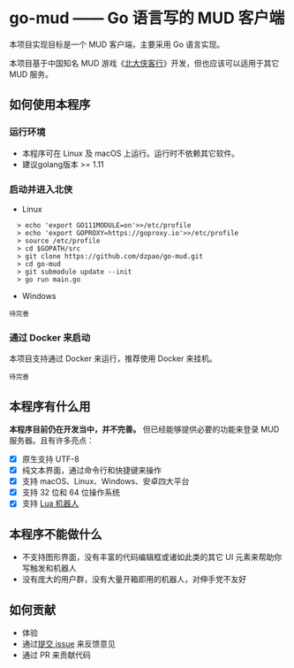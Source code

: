 # go-mud —— Go 语言写的 MUD 客户端

本项目实现目标是一个 MUD 客户端，主要采用 Go 语言实现。

本项目基于中国知名 MUD 游戏《[北大侠客行](http://www.pkuxkx.com)》开发，但也应该可以适用于其它 MUD 服务。

## 如何使用本程序

### 运行环境

+ 本程序可在 Linux 及 macOS 上运行。运行时不依赖其它软件。
+ 建议golang版本 >= 1.11

### 启动并进入北侠
+ Linux
```
  > echo 'export GO111MODULE=on'>>/etc/profile
  > echo 'export GOPROXY=https://goproxy.io'>>/etc/profile
  > source /etc/profile
  > cd $GOPATH/src
  > git clone https://github.com/dzpao/go-mud.git
  > cd go-mud
  > git submodule update --init
  > go run main.go
```

+ Windows
```
待完善
```

### 通过 Docker 来启动

本项目支持通过 Docker 来运行，推荐使用 Docker 来挂机。

```
待完善
```

## 本程序有什么用

**本程序目前仍在开发当中，并不完善。** 但已经能够提供必要的功能来登录 MUD 服务器。且有许多亮点：

* [X] 原生支持 UTF-8
* [X] 纯文本界面，通过命令行和快捷键来操作
* [X] 支持 macOS、Linux、Windows、安卓四大平台
* [X] 支持 32 位和 64 位操作系统
* [X] 支持 [Lua 机器人](https://github.com/dzpao/lua-mud-robots)

## 本程序不能做什么

* 不支持图形界面，没有丰富的代码编辑框或诸如此类的其它 UI 元素来帮助你写触发和机器人
* 没有庞大的用户群，没有大量开箱即用的机器人，对伸手党不友好

## 如何贡献

* 体验
* 通过[提交 issue](https://github.com/dzpao/go-mud/issues/new) 来反馈意见
* 通过 PR 来贡献代码
